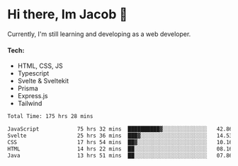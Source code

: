 # Hi there, Im Jacob 👋
Currently, I'm still learning and developing as a web developer.

#### Tech:
- HTML, CSS, JS
- Typescript
- Svelte & Sveltekit
- Prisma
- Express.js
- Tailwind

<!--START_SECTION:waka-->

```txt
Total Time: 175 hrs 28 mins

JavaScript            75 hrs 32 mins  ██████████▓░░░░░░░░░░░░░░   42.86 %
Svelte                25 hrs 36 mins  ███▓░░░░░░░░░░░░░░░░░░░░░   14.53 %
CSS                   17 hrs 54 mins  ██▓░░░░░░░░░░░░░░░░░░░░░░   10.16 %
HTML                  14 hrs 22 mins  ██░░░░░░░░░░░░░░░░░░░░░░░   08.16 %
Java                  13 hrs 51 mins  ██░░░░░░░░░░░░░░░░░░░░░░░   07.86 %
```

<!--END_SECTION:waka-->
